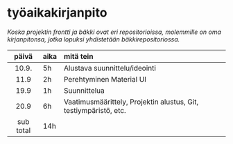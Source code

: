 # työaikakirjanpito

*Koska projektin frontti ja bäkki ovat eri repositorioissa, molemmille on oma kirjanpitonsa, jotka lopuksi yhdistetään bäkkirepositoriossa.*

| päivä | aika | mitä tein  |
| :----:|:-----| :-----|
|10.9.| 5h |Alustava suunnittelu/ideointi|
|11.9| 2h |Perehtyminen Material UI|
|19.9| 1h |Suunnittelua|
|20.9| 6h |Vaatimusmäärittely, Projektin alustus, Git, testiympäristö, etc.|
|sub total| 14h ||